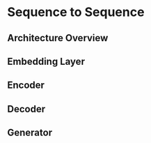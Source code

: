 # Sequence to Sequence

## Architecture Overview

## Embedding Layer

## Encoder

## Decoder

## Generator

